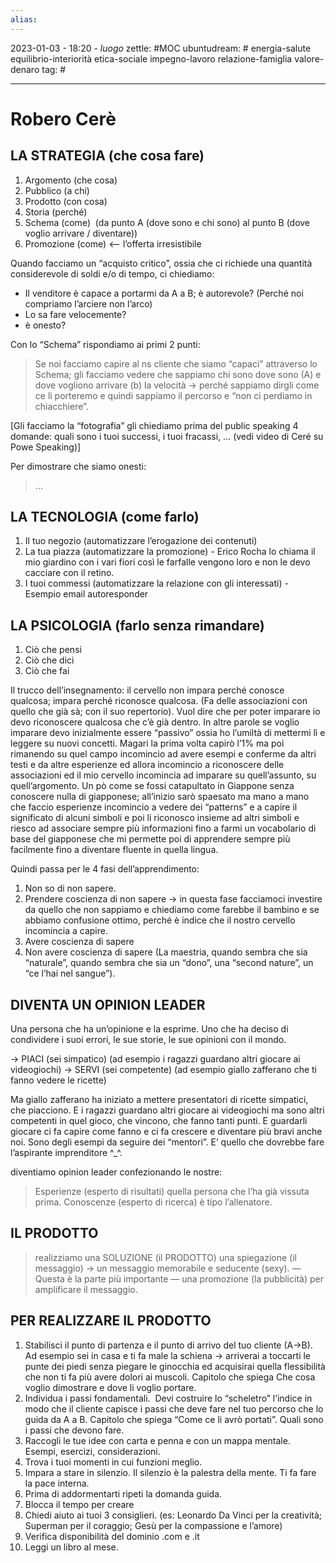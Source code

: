 ```yaml
---
alias: 
---
```

2023-01-03 - 18:20 - *luogo*
zettle: #MOC 
ubuntudream: # energia-salute equilibrio-interiorità etica-sociale impegno-lavoro relazione-famiglia valore-denaro 
tag: #

---
# Robero Cerè

## LA STRATEGIA (che cosa fare)

1. Argomento (che cosa)
2. Pubblico (a chi)
3. Prodotto (con cosa)
4. Storia (perché)
5. Schema (come)  (da punto A (dove sono e chi sono) al punto B (dove voglio arrivare / diventare))
6. Promozione (come) <— l’offerta irresistibile

Quando facciamo un “acquisto critico”, ossia che ci richiede una quantità considerevole di soldi e/o di tempo, ci chiediamo:

- Il venditore è capace a portarmi da A a B; è autorevole? (Perché noi compriamo l’arciere non l’arco)
- Lo sa fare velocemente?
- è onesto?

Con lo “Schema” rispondiamo ai primi 2 punti:
>Se noi facciamo capire al ns cliente che siamo “capaci” attraverso lo Schema; gli facciamo vedere che sappiamo chi sono dove sono (A) e dove vogliono arrivare (b)
> la velocità -> perché sappiamo dirgli come ce li porteremo e quindi sappiamo il percorso e “non ci perdiamo in chiacchiere”.

[Gli facciamo la “fotografia” gli chiediamo prima del public speaking 4 domande: quali sono i tuoi successi, i tuoi fracassi, … (vedi video di Ceré su Powe Speaking)]

Per dimostrare che siamo onesti:
> …

## LA TECNOLOGIA (come farlo)

1. Il tuo negozio (automatizzare l’erogazione dei contenuti)
2. La tua piazza (automatizzare la promozione) - Erico Rocha lo chiama il mio giardino con i vari fiori così le farfalle vengono loro e non le devo cacciare con il retino.
3. I tuoi commessi (automatizzare la relazione con gli interessati) - Esempio email autoresponder

## LA PSICOLOGIA (farlo senza rimandare)

1. Ciò che pensi
2. Ciò che dici
3. Ciò che fai

Il trucco dell’insegnamento: il cervello non impara perché conosce qualcosa; impara perché riconosce qualcosa. (Fa delle associazioni con quello che già sà; con il suo repertorio). Vuol dire che per poter imparare io devo riconoscere qualcosa che c’è già dentro. In altre parole se voglio imparare devo inizialmente essere “passivo” ossia ho l’umiltà di mettermi lì e leggere su nuovi concetti. Magari la prima volta capirò l’1% ma poi rimanendo su quel campo incomincio ad avere esempi e conferme da altri testi e da altre esperienze ed allora incomincio a riconoscere delle associazioni ed il mio cervello incomincia ad imparare su quell’assunto, su quell’argomento. Un pò come se fossi catapultato in Giappone senza conoscere nulla di giapponese; all’inizio sarò spaesato ma mano a mano che faccio esperienze incomincio a vedere dei “patterns” e a capire il significato di alcuni simboli e poi li riconosco insieme ad altri simboli e riesco ad associare sempre più informazioni fino a farmi un vocabolario di base del giapponese che mi permette poi di apprendere sempre più facilmente fino a diventare fluente in quella lingua.

Quindi passa per le 4 fasi dell’apprendimento:

1. Non so di non sapere.
2. Prendere coscienza di non sapere -> in questa fase facciamoci investire da quello che non sappiamo e chiediamo come farebbe il bambino e se abbiamo confusione ottimo, perché è indice che il nostro cervello incomincia a capire.
3. Avere coscienza di sapere
4. Non avere coscienza di sapere (La maestria, quando sembra che sia “naturale”, quando sembra che sia un “dono”, una “second nature”, un “ce l’hai nel sangue”).

## DIVENTA UN OPINION LEADER

Una persona che ha un’opinione e la esprime. Uno che ha deciso di condividere i suoi errori, le sue storie, le sue opinioni con il mondo.

-> PIACI (sei simpatico) (ad esempio i ragazzi guardano altri giocare ai videogiochi)
-> SERVI (sei competente) (ad esempio giallo zafferano che ti fanno vedere le ricette)

Ma giallo zafferano ha iniziato a mettere presentatori di ricette simpatici, che piacciono.
E i ragazzi guardano altri giocare ai videogiochi ma sono altri competenti in quel gioco, che vincono, che fanno tanti punti. E guardarli giocare ci fa capire come fanno e ci fa crescere e diventare più bravi anche noi. Sono degli esempi da seguire dei “mentori”. E’ quello che dovrebbe fare l’aspirante imprenditore ^_^.

diventiamo opinion leader confezionando le nostre:
> Esperienze (esperto di risultati) quella persona che l’ha già vissuta prima.
> Conoscenze (esperto di ricerca) è tipo l’allenatore.

## IL PRODOTTO

> realizziamo una SOLUZIONE (il PRODOTTO)
> una spiegazione (il messaggio) -> un messaggio memorabile e seducente (sexy). — Questa è la parte più importante —
> una promozione (la pubblicità) per amplificare il messaggio.


## PER REALIZZARE IL PRODOTTO

1. Stabilisci il punto di partenza e il punto di arrivo del tuo cliente (A->B). Ad esempio sei in casa e ti fa male la schiena -> arriverai a toccarti le punte dei piedi senza piegare le ginocchia ed acquisirai quella flessibilità che non ti fa più avere dolori ai muscoli.
   Capitolo che spiega Che cosa voglio dimostrare e dove li voglio portare.
2. Individua i passi fondamentali.  Devi costruire lo “scheletro” l’indice in modo che il cliente capisce i passi che deve fare nel tuo percorso che lo guida da A a B.
   Capitolo che spiega “Come ce li avrò portati”. Quali sono i passi che devono fare.
3. Raccogli le tue idee con carta e penna e con un mappa mentale. Esempi, esercizi, considerazioni.
4. Trova i tuoi momenti in cui funzioni meglio.
5. Impara a stare in silenzio. Il silenzio è la palestra della mente. Ti fa fare la pace interna.
6. Prima di addormentarti ripeti la domanda guida.
7. Blocca il tempo per creare
8. Chiedi aiuto ai tuoi 3 consiglieri. (es: Leonardo Da Vinci per la creatività; Superman per il coraggio; Gesù per la compassione e l’amore)
9. Verifica disponibilità del dominio .com e .it
10. Leggi un libro al mese.
